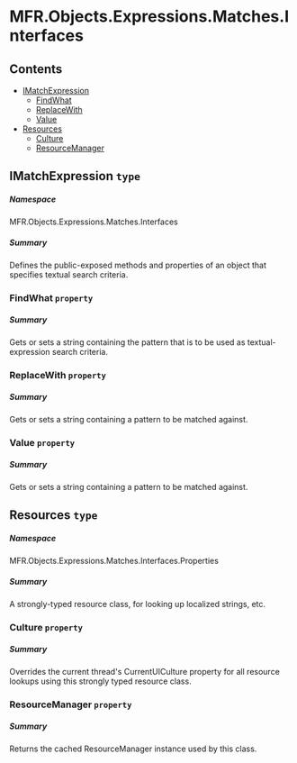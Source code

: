 <a name='assembly'></a>
# MFR.Objects.Expressions.Matches.Interfaces

## Contents

- [IMatchExpression](#T-MFR-Objects-Expressions-Matches-Interfaces-IMatchExpression 'MFR.Objects.Expressions.Matches.Interfaces.IMatchExpression')
  - [FindWhat](#P-MFR-Objects-Expressions-Matches-Interfaces-IMatchExpression-FindWhat 'MFR.Objects.Expressions.Matches.Interfaces.IMatchExpression.FindWhat')
  - [ReplaceWith](#P-MFR-Objects-Expressions-Matches-Interfaces-IMatchExpression-ReplaceWith 'MFR.Objects.Expressions.Matches.Interfaces.IMatchExpression.ReplaceWith')
  - [Value](#P-MFR-Objects-Expressions-Matches-Interfaces-IMatchExpression-Value 'MFR.Objects.Expressions.Matches.Interfaces.IMatchExpression.Value')
- [Resources](#T-MFR-Objects-Expressions-Matches-Interfaces-Properties-Resources 'MFR.Objects.Expressions.Matches.Interfaces.Properties.Resources')
  - [Culture](#P-MFR-Objects-Expressions-Matches-Interfaces-Properties-Resources-Culture 'MFR.Objects.Expressions.Matches.Interfaces.Properties.Resources.Culture')
  - [ResourceManager](#P-MFR-Objects-Expressions-Matches-Interfaces-Properties-Resources-ResourceManager 'MFR.Objects.Expressions.Matches.Interfaces.Properties.Resources.ResourceManager')

<a name='T-MFR-Objects-Expressions-Matches-Interfaces-IMatchExpression'></a>
## IMatchExpression `type`

##### Namespace

MFR.Objects.Expressions.Matches.Interfaces

##### Summary

Defines the public-exposed methods and properties of an object that specifies
textual search criteria.

<a name='P-MFR-Objects-Expressions-Matches-Interfaces-IMatchExpression-FindWhat'></a>
### FindWhat `property`

##### Summary

Gets or sets a string containing the pattern that is to be used as
textual-expression search criteria.

<a name='P-MFR-Objects-Expressions-Matches-Interfaces-IMatchExpression-ReplaceWith'></a>
### ReplaceWith `property`

##### Summary

Gets or sets a string containing a pattern to be matched against.

<a name='P-MFR-Objects-Expressions-Matches-Interfaces-IMatchExpression-Value'></a>
### Value `property`

##### Summary

Gets or sets a string containing a pattern to be matched against.

<a name='T-MFR-Objects-Expressions-Matches-Interfaces-Properties-Resources'></a>
## Resources `type`

##### Namespace

MFR.Objects.Expressions.Matches.Interfaces.Properties

##### Summary

A strongly-typed resource class, for looking up localized strings, etc.

<a name='P-MFR-Objects-Expressions-Matches-Interfaces-Properties-Resources-Culture'></a>
### Culture `property`

##### Summary

Overrides the current thread's CurrentUICulture property for all
  resource lookups using this strongly typed resource class.

<a name='P-MFR-Objects-Expressions-Matches-Interfaces-Properties-Resources-ResourceManager'></a>
### ResourceManager `property`

##### Summary

Returns the cached ResourceManager instance used by this class.
